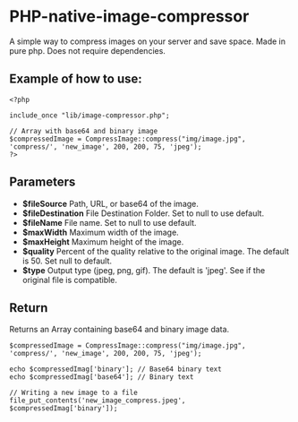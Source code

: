# PHP-native-image-compressor
A simple way to compress images on your server and save space. Made in pure php. Does not require dependencies.

## Example of how to use:
```
<?php

include_once "lib/image-compressor.php";

// Array with base64 and binary image
$compressedImage = CompressImage::compress("img/image.jpg", 'compress/', 'new_image', 200, 200, 75, 'jpeg');
?>
```

## Parameters
- **$fileSource** Path, URL, or base64 of the image.
- **$fileDestination** File Destination Folder. Set to null to use default.
- **$fileName** File name. Set to null to use default.
- **$maxWidth** Maximum width of the image.
- **$maxHeight** Maximum height of the image.
- **$quality** Percent of the quality relative to the original image. The default is 50. Set null to default.
- **$type** Output type (jpeg, png, gif). The default is 'jpeg'. See if the original file is compatible.

## Return
Returns an Array containing base64 and binary image data.
```
$compressedImage = CompressImage::compress("img/image.jpg", 'compress/', 'new_image', 200, 200, 75, 'jpeg');

echo $compressedImag['binary']; // Base64 binary text
echo $compressedImag['base64']; // Binary text

// Writing a new image to a file
file_put_contents('new_image_compress.jpeg', $compressedImag['binary']);
```
